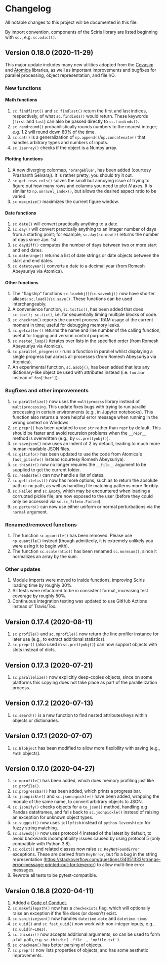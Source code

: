 # Changelog

All notable changes to this project will be documented in this file.

By import convention, components of the Sciris library are listed beginning with `sc.`, e.g. `sc.odict()`.


## Version 0.18.0 (2020-11-29)
This major update includes many new utilities adopted from the [Covasim](http://covasim.org) and [Atomica](http://atomica.tools) libraries, as well as important improvements and bugfixes for parallel processing, object representation, and file I/O.

### New functions

#### Math functions
1. `sc.findfirst()` and `sc.findlast()` return the first and last indices, respectively, of what `sc.findinds()` would return. These keywords (`first` and `last`) can also be passed directly to `sc.findinds()`.
1. `sc.randround()` probabilistically rounds numbers to the nearest integer; e.g. 1.2 will round down 80% of the time.
1. `sc.cat()` is a generalization of `np.append()`/`np.concatenate()` that handles arbitrary types and numbers of inputs.
1. `sc.isarray()` checks if the object is a Numpy array.

#### Plotting functions
1. A new diverging colormap, ``'orangeblue'``, has been added (courtesy Prashanth Selvaraj). It is rather pretty; you should try it out.
1. `sc.get_rows_cols()` solves the small but annoying issue of trying to figure out how many rows and columns you need to plot *N* axes. It is similar to `np.unravel_index()`, but allows the desired aspect ratio to be varied.
1. `sc.maximize()` maximizes the current figure window.

#### Date functions
1. `sc.date()` will convert practically anything to a date.
1. `sc.day()` will convert practically anything to an integer number of days from a starting point; for example, `sc.day(sc.now())` returns the number of days since Jan. 1st.
1. `sc.daydiff()` computes the number of days between two or more start and end dates.
1. `sc.daterange()` returns a list of date strings or date objects between the start and end dates.
1. `sc.datetoyear()` converts a date to a decimal year (from Romesh Abeysuriya via Atomica).

#### Other functions
1. The "flagship" functions `sc.loadobj()`/`sc.saveobj()` now have shorter aliases: `sc.load()`/`sc.save()`. These functions can be used interchangeably.
1. A convenience function, `sc.toctic()`, has been added that does `sc.toc(); sc.tic()`, i.e. for sequentially timing multiple blocks of code.
1. `sc.checkram()` reports the current process' RAM usage at the current moment in time; useful for debugging memory leaks.
1. `sc.getcaller()` returns the name and line number of the calling function; useful for logging and version control purposes.
1. `sc.nested_loop()` iterates over lists in the specified order (from Romesh Abeysuriya via Atomica).
1. `sc.parallel_progress()` runs a function in parallel whilst displaying a single progress bar across all processes (from Romesh Abeysuriya via Atomica).
1. An experimental function, `sc.asobj()`, has been added that lets any dictionary-like object be used with attributes instead (i.e. `foo.bar` instead of `foo['bar']`).

### Bugfixes and other improvements
1. `sc.parallelize()` now uses the `multiprocess` library instead of `multiprocessing`. This update fixes bugs with trying to run parallel processing in certain environments (e.g., in Jupyter notebooks). This function also returns a more helpful error message when running in the wrong context on Windows.
1. `sc.prepr()` has been updated to use `str` rather than `repr` by default. This should be faster and avoid recursion problems when the `__repr__` method is overwritten (e.g., by `sc.prettyobj()`).
1. `sc.savejson()` now uses an indent of 2 by default, leading to much more human-readable JSON files.
1. `sc.gitinfo()` has been updated to use the code from Atomica's `fast_gitinfo()` instead (courtesy Romesh Abeysuriya).
1. `sc.thisdir()` now no longer requires the `__file__` argument to be supplied to get the current folder.
1. `sc.readdate()` can now handle a list of dates.
1. `sc.getfilelist()` now has more options, such as to return the absolute path or no path, as well as handling file matching patterns more flexibly.
1. `sc.Failed` and `sc.Empty`, which may be encountered when loading a corrupted pickle file, are now exposed to the user (before they could only be accessed via `sc.sc_fileio.Failed`).
1. `sc.perturb()` can now use either uniform or normal perturbations via the `normal` argument.

### Renamed/removed functions
1. The function `sc.quantile()` has been removed. Please use `np.quantile()` instead (though admittedly, it is extremely unlikely you were using it to begin with).
1. The function `sc.scaleratio()` has been renamed `sc.normsum()`, since it normalizes an array by the sum.

### Other updates
1. Module imports were moved to inside functions, improving Sciris loading time by roughly 30%.
1. All tests were refactored to be in consistent format, increasing test coverage by roughly 50%.
1. Continuous integration testing was updated to use GitHub Actions instead of Travis/Tox.


## Version 0.17.4 (2020-08-11)
1. `sc.profile()` and `sc.mprofile()` now return the line profiler instance for later use (e.g., to extract additional statistics).
1. `sc.prepr()` (also used in `sc.prettyobj()`) can now support objects with slots instead of dicts.


## Version 0.17.3 (2020-07-21)
1. `sc.parallelize()` now explicitly deep-copies objects, since on some platforms this copying does not take place as part of the parallelization process.


## Version 0.17.2 (2020-07-13)
1. `sc.search()` is a new function to find nested attributes/keys within objects or dictionaries.


## Version 0.17.1 (2020-07-07)
1. `sc.Blobject` has been modified to allow more flexibility with saving (e.g., `Path` objects).


## Version 0.17.0 (2020-04-27)
1. `sc.mprofile()` has been added, which does memory profiling just like `sc.profile()`.
1. `sc.progressbar()` has been added, which prints a progress bar.
1. `sc.jsonpickle()` and `sc.jsonunpickle()` have been added, wrapping the module of the same name, to convert arbitrary objects to JSON.
1. `sc.jsonify()` checks objects for a `to_json()` method, handling e.g Pandas dataframes, and falls back to `sc.jsonpickle()` instead of raising an exception for unknown object types.
1. `sc.suggest()` now uses `jellyfish` instead of `python-levenshtein` for fuzzy string matching.
1. `sc.saveobj()` now uses protocol 4 instead of the latest by default, to avoid backwards incompatibility issues caused by using protocol 5 (only compatible with Python 3.8).
1.  `sc.odict()` and related classes now raise `sc.KeyNotFoundError` exceptions. These are derived from `KeyError`, but fix a bug in the string representation (https://stackoverflow.com/questions/34051333/strange-error-message-printed-out-for-keyerror) to allow multi-line error messages.
1. Rewrote all tests to be pytest-compatible.


## Version 0.16.8 (2020-04-11)
1. Added a [Code of Conduct](CODE_OF_CONDUCT.md).
1. `sc.makefilepath()` now has a `checkexists` flag, which will optionally raise an exception if the file does (or doesn't) exist.
1. `sc.sanitizejson()` now handles `datetime.date` and `datetime.time`.
1. `sc.uuid()` and `sc.fast_uuid()` now work with non-integer inputs, e.g., `sc.uuid(n=10e3)`.
1. `sc.thisdir()` now accepts additional arguments, so can be used to form a full path, e.g. `sc.thisdir(__file__, 'myfile.txt')`.
1. `sc.checkmem()` has better parsing of objects.
1. `sc.prepr()` now lists properties of objects, and has some aesthetic improvements.
